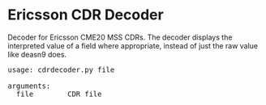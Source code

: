# Ericsson CDR Decoder

Decoder for Ericsson CME20 MSS CDRs. The decoder displays the interpreted value
of a field where appropriate, instead of just the raw value like deasn9 does.

<pre>
usage: cdrdecoder.py file

arguments:
  file        CDR file
</pre>
